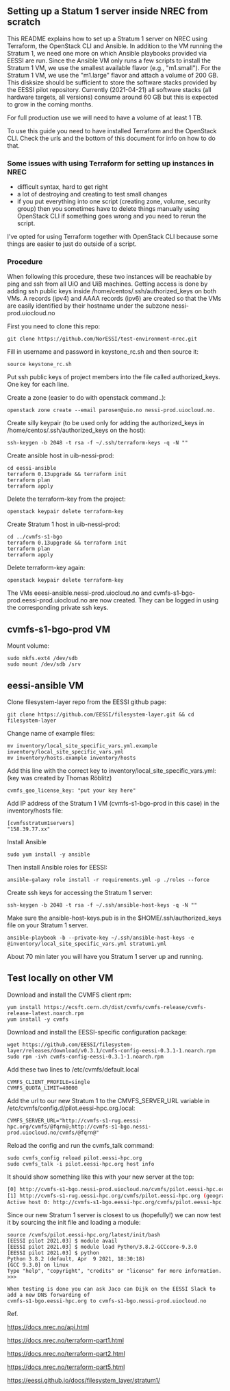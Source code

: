 ## Setting up a Statum 1 server inside NREC from scratch
This README explains how to set up a Stratum 1 server on NREC using Terraform, the OpenStack CLI and Ansible.
In addition to the VM running the Stratum 1, we need one more on which Ansible playbooks provided
via EESSI are run. Since the Ansible VM only runs a few scripts to install the Stratum 1 VM, we use the
smallest available flavor (e.g., "m1.small"). For the Stratum 1 VM, we use the "m1.large" flavor and attach
a volume of 200 GB. This disksize should be sufficient to store the software stacks provided by the
EESSI pilot repository. Currently (2021-04-21) all software stacks (all hardware targets, all
versions) consume around 60 GB but this is expected to grow in the coming months.

For full production use we will need to have a volume of at least 1 TB.

To use this guide you need to have installed Terraform and the OpenStack CLI. Check the urls and the
bottom of this document for info on how to do that.


### Some issues with using Terraform for setting up instances in NREC

- difficult syntax, hard to get right
- a lot of destroying and creating to test small changes
- if you put everything into one script (creating zone, volume, security group) then you 
  sometimes have to delete things manually using OpenStack CLI if something goes wrong and you need
  to rerun the script.

I've opted for using Terraform together with OpenStack CLI because some things are easier to just do
outside of a script.

### Procedure

When following this procedure, these two instances will be reachable by ping and ssh from all UiO
and UiB machines. Getting access is done by adding ssh public keys inside
/home/centos/.ssh/authorized_keys on both VMs. A records (ipv4) and AAAA records (ipv6) are created
so that the VMs are easily identified by their hostname under the subzone nessi-prod.uiocloud.no

First you need to clone this repo:

```console
git clone https://github.com/NorESSI/test-environment-nrec.git
```

Fill in username and password in keystone_rc.sh and then source it:

```console
source keystone_rc.sh
```

Put ssh public keys of project members into the file called authorized_keys. One key for each line.

Create a zone (easier to do with openstack command..):

```console
openstack zone create --email parosen@uio.no nessi-prod.uiocloud.no.
```

Create silly keypair (to be used only for adding the authorized_keys in /home/centos/.ssh/authorized_keys on the host):

```console
ssh-keygen -b 2048 -t rsa -f ~/.ssh/terraform-keys -q -N ""
```

Create ansible host in uib-nessi-prod:

```console
cd eessi-ansible
terraform 0.13upgrade && terraform init
terraform plan
terraform apply
```

Delete the terraform-key from the project:

```console
openstack keypair delete terraform-key
```

Create Stratum 1 host in uib-nessi-prod:

```console
cd ../cvmfs-s1-bgo
terraform 0.13upgrade && terraform init
terraform plan
terraform apply
```

Delete terraform-key again:

```console
openstack keypair delete terraform-key
```

The VMs eeesi-ansible.nessi-prod.uiocloud.no and cvmfs-s1-bgo-prod.eessi-prod.uiocloud.no are now
created. They can be logged in using the corresponding private ssh keys.

## cvmfs-s1-bgo-prod VM

Mount volume:

```console
sudo mkfs.ext4 /dev/sdb
sudo mount /dev/sdb /srv
```

## eessi-ansible VM

Clone filesystem-layer repo from the EESSI github page:

```console
git clone https://github.com/EESSI/filesystem-layer.git && cd filesystem-layer
```

Change name of example files:

```console
mv inventory/local_site_specific_vars.yml.example inventory/local_site_specific_vars.yml
mv inventory/hosts.example inventory/hosts
```

Add this line with the correct key to inventory/local_site_specific_vars.yml: (key was created by Thomas Röblitz)

```
cvmfs_geo_license_key: "put your key here"
```

Add IP address of the Stratum 1 VM (cvmfs-s1-bgo-prod in this case) in the inventory/hosts file:

```
[cvmfsstratum1servers]
"158.39.77.xx"
```

Install Ansible
```console
sudo yum install -y ansible
```

Then install Ansible roles for EESSI:

```console
ansible-galaxy role install -r requirements.yml -p ./roles --force
```

Create ssh keys for accessing the Stratum 1 server:

```console
ssh-keygen -b 2048 -t rsa -f ~/.ssh/ansible-host-keys -q -N ""
```

Make sure the ansible-host-keys.pub is in the $HOME/.ssh/authorized_keys file on your Stratum 1 server.

```console
ansible-playbook -b --private-key ~/.ssh/ansible-host-keys -e @inventory/local_site_specific_vars.yml stratum1.yml
```

About 70 min later you will have you Stratum 1 server up and running. 

## Test locally on other VM

Download and install the CVMFS client rpm:

```console
yum install https://ecsft.cern.ch/dist/cvmfs/cvmfs-release/cvmfs-release-latest.noarch.rpm
yum install -y cvmfs
```

Download and install the EESSI-specific configuration package: 

```console
wget https://github.com/EESSI/filesystem-layer/releases/download/v0.3.1/cvmfs-config-eessi-0.3.1-1.noarch.rpm
sudo rpm -ivh cvmfs-config-eessi-0.3.1-1.noarch.rpm
```

Add these two lines to /etc/cvmfs/default.local

```
CVMFS_CLIENT_PROFILE=single
CVMFS_QUOTA_LIMIT=40000
```

Add the url to our new Stratum 1 to the CMVFS_SERVER_URL variable in /etc/cvmfs/config.d/pilot.eessi-hpc.org.local:

```
CVMFS_SERVER_URL="http://cvmfs-s1-rug.eessi-hpc.org/cvmfs/@fqrn@;http://cvmfs-s1-bgo.nessi-prod.uiocloud.no/cvmfs/@fqrn@"
```

Reload the config and run the cvmfs_talk command:

```console
sudo cvmfs_config reload pilot.eessi-hpc.org
sudo cvmfs_talk -i pilot.eessi-hpc.org host info
```

It should show something like this with your new server at the top:

```bash
[0] http://cvmfs-s1-bgo.nessi-prod.uiocloud.no/cvmfs/pilot.eessi-hpc.org (geographically ordered)
[1] http://cvmfs-s1-rug.eessi-hpc.org/cvmfs/pilot.eessi-hpc.org (geographically ordered)
Active host 0: http://cvmfs-s1-bgo.eessi-hpc.org/cvmfs/pilot.eessi-hpc.org
```

Since our new Stratum 1 server is closest to us (hopefully!) we can now test it by sourcing the init
file and loading a module:

```console
source /cvmfs/pilot.eessi-hpc.org/latest/init/bash
[EESSI pilot 2021.03] $ module avail
[EESSI pilot 2021.03] $ module load Python/3.8.2-GCCcore-9.3.0
[EESSI pilot 2021.03] $ python
Python 3.8.2 (default, Apr  9 2021, 18:30:18)
[GCC 9.3.0] on linux
Type "help", "copyright", "credits" or "license" for more information.
>>>

When testing is done you can ask Jaco can Dijk on the EESSI Slack to add a new DNS forwarding of
cvmfs-s1-bgo.eessi-hpc.org to cvmfs-s1-bgo.nessi-prod.uiocloud.no

```

Ref.

https://docs.nrec.no/api.html

https://docs.nrec.no/terraform-part1.html

https://docs.nrec.no/terraform-part2.html

https://docs.nrec.no/terraform-part5.html

https://eessi.github.io/docs/filesystem_layer/stratum1/

